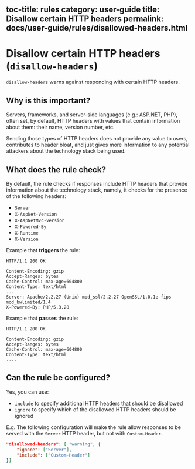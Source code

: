 toc-title: rules
category: user-guide
title: Disallow certain HTTP headers
permalink: docs/user-guide/rules/disallowed-headers.html
---
# Disallow certain HTTP headers (`disallow-headers`)

`disallow-headers` warns against responding with certain HTTP headers.

## Why is this important?

Servers, frameworks, and server-side languages (e.g.: ASP.NET, PHP),
often set, by default, HTTP headers with values that contain information
about them: their name, version number, etc.

Sending those types of HTTP headers does not provide any value to
users, contributes to header bloat, and just gives more information
to any potential attackers about the technology stack being used.

## What does the rule check?

By default, the rule checks if responses include HTTP headers that
provide information about the technology stack, namely, it checks
for the presence of the following headers:

* `Server`
* `X-AspNet-Version`
* `X-AspNetMvc-version`
* `X-Powered-By`
* `X-Runtime`
* `X-Version`

Example that **triggers** the rule:

```text
HTTP/1.1 200 OK

Content-Encoding: gzip
Accept-Ranges: bytes
Cache-Control: max-age=604800
Content-Type: text/html
...
Server: Apache/2.2.27 (Unix) mod_ssl/2.2.27 OpenSSL/1.0.1e-fips mod_bwlimited/1.4
X-Powered-By: PHP/5.3.28
```

Example that **passes** the rule:

```text
HTTP/1.1 200 OK

Content-Encoding: gzip
Accept-Ranges: bytes
Cache-Control: max-age=604800
Content-Type: text/html
....
```

## Can the rule be configured?

Yes, you can use:

* `include` to specify additional HTTP headers that should
    be disallowed
* `ignore` to specify which of the disallowed HTTP headers
    should be ignored

E.g. The following configuration will make the rule allow responses
to be served with the `Server` HTTP header, but not with `Custom-Header`.

```json
"disallowed-headers": [ "warning", {
    "ignore": ["Server"],
    "include": ["Custom-Header"]
}]
```
